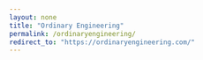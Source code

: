 ```yaml
---
layout: none
title: "Ordinary Engineering"
permalink: /ordinaryengineering/
redirect_to: "https://ordinaryengineering.com/"
---
```

